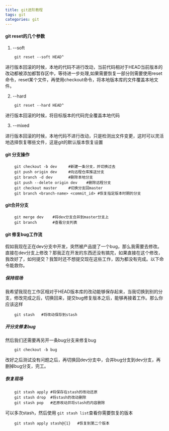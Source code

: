 ```yaml
---
title: git进阶教程
tags: git
categories: git
---
```


#### git reset的几个参数
  
 1. --soft

```shell
    git reset --soft HEAD^  
```

进行版本回滚的时候，本地的代码不进行改动，当前代码相对于HEAD当前版本的改动都被添加都暂存区中，等待进一步处理,如果需要恢复一部分则需要使用reset命令，reset某个文件，再使用checkout命令，将本地版本库的文件覆盖本地文件。

2.  --hard

```shell
    git reset --hard HEAD^
```
进行版本回滚的时候，将目标版本的代码完全覆盖本地代码


3. --mixed

进行版本回滚的时候，本地代码不进行改动，只是检测出文件变更，这时可以灵活地选择恢复哪些文件，这是git的默认版本恢复设置


#### git 分支操作

```shell
    git checkout -b dev     #新建一条分支，并切换过去
    git push origin dev     #向远程仓库推送分支
    git branch -d dev       #删除本地分支
    git push --delete origin dev    #删除远程分支
    git checkout master     #切换分支回master
    git branch <branch-name> <commit_id> #恢复指定版本时期的分支
```

#### git合并分支
```shell
    git merge dev    #将dev分支合并到master分支上
    git branch       #查看分支列表
```

#### git 修复bug工作流
假如我现在正在dev分支中开发，突然被产品提了一个bug，那么我需要去修改。直接在dev分支上修改？那我正在开发的东西还没有搞完，如果直接在这个修改，我改好了，如何提交？我暂时还不想提交现在这些工作，因为都没有完成。以下命令能救你。

##### 保持现场
我希望我现在工作区相对于HEAD版本库的改动能够保存起来，当我切换到别的分支，修改完成之后，切换回来，提交bug修复版本之后，能够再接着工作。那么你应该这样

```shell
    git stash   #将改动保存到stash
```

##### 开分支修复bug
然后我们还需要再另开一条bug分支来修复bug

```shell
    git checkout -b bug
```

改好之后测试没有问题之后，再切换回dev分支中，合并bug分支到dev分支，再删掉bug分支，完工。

##### 恢复现场
```shell
    git stash apply #将保存在stash的改动还原
    git stash drop  #将stash的改动删除
    git stash pop   #还原改动并将stash的内容删除
```

可以多次stash，然后使用 `git stash list`查看你需要恢复的版本

```shell
    git stash apply stash@{1}   #恢复到第二个版本
```